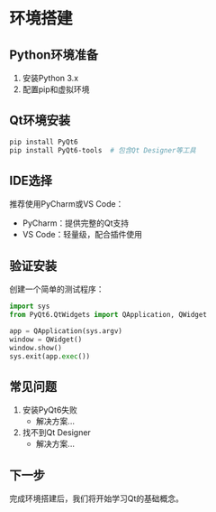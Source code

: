 # 环境搭建

## Python环境准备
1. 安装Python 3.x
2. 配置pip和虚拟环境

## Qt环境安装
```bash
pip install PyQt6
pip install PyQt6-tools  # 包含Qt Designer等工具
```

## IDE选择
推荐使用PyCharm或VS Code：
- PyCharm：提供完整的Qt支持
- VS Code：轻量级，配合插件使用

## 验证安装
创建一个简单的测试程序：
```python
import sys
from PyQt6.QtWidgets import QApplication, QWidget

app = QApplication(sys.argv)
window = QWidget()
window.show()
sys.exit(app.exec())
```

## 常见问题
1. 安装PyQt6失败
   - 解决方案...
2. 找不到Qt Designer
   - 解决方案...

## 下一步
完成环境搭建后，我们将开始学习Qt的基础概念。 